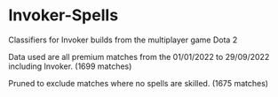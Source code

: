 # Invoker-Spells
Classifiers for Invoker builds from the multiplayer game Dota 2

Data used are all premium matches from the 01/01/2022 to 29/09/2022 including Invoker. (1699 matches)

Pruned to exclude matches where no spells are skilled. (1675 matches)

